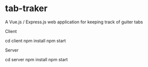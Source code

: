 # tab-traker
A Vue.js / Express.js web application for keeping track of guiter tabs


Client

cd client
npm install
npm start


Server

cd server
npm install
npm start
